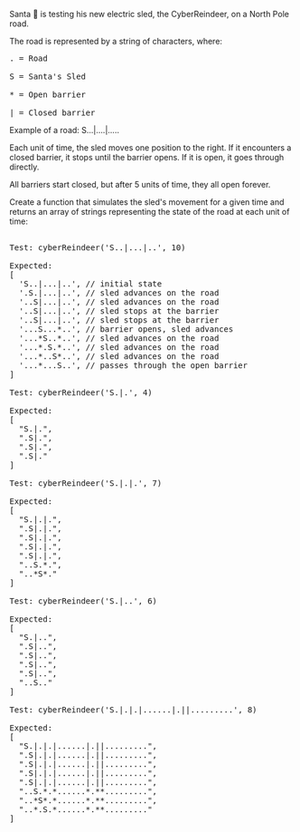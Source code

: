 Santa 🎅 is testing his new electric sled, the CyberReindeer, on a North Pole road. 

The road is represented by a string of characters, where:

<pre>
. = Road

S = Santa's Sled

* = Open barrier

| = Closed barrier
</pre>
Example of a road: S...|....|.....

Each unit of time, the sled moves one position to the right. If it encounters a closed barrier, it stops until the barrier opens. If it is open, it goes through directly.

All barriers start closed, but after 5 units of time, they all open forever.

Create a function that simulates the sled's movement for a given time and returns an array of strings representing the state of the road at each unit of time:

<pre>

Test: cyberReindeer('S..|...|..', 10)

Expected:
[
  'S..|...|..', // initial state
  '.S.|...|..', // sled advances on the road
  '..S|...|..', // sled advances on the road
  '..S|...|..', // sled stops at the barrier
  '..S|...|..', // sled stops at the barrier
  '...S...*..', // barrier opens, sled advances
  '...*S..*..', // sled advances on the road
  '...*.S.*..', // sled advances on the road
  '...*..S*..', // sled advances on the road
  '...*...S..', // passes through the open barrier
]

Test: cyberReindeer('S.|.', 4)

Expected:
[
  "S.|.",
  ".S|.",
  ".S|.",
  ".S|."
]

Test: cyberReindeer('S.|.|.', 7)

Expected:
[
  "S.|.|.",
  ".S|.|.",
  ".S|.|.",
  ".S|.|.",
  ".S|.|.",
  "..S.*.",
  "..*S*."
]

Test: cyberReindeer('S.|..', 6)

Expected:
[
  "S.|..",
  ".S|..",
  ".S|..",
  ".S|..",
  ".S|..",
  "..S.."
]

Test: cyberReindeer('S.|.|.|......|.||.........', 8)

Expected:
[
  "S.|.|.|......|.||.........",
  ".S|.|.|......|.||.........",
  ".S|.|.|......|.||.........",
  ".S|.|.|......|.||.........",
  ".S|.|.|......|.||.........",
  "..S.*.*......*.**.........",
  "..*S*.*......*.**.........",
  "..*.S.*......*.**........."
]

</pre>